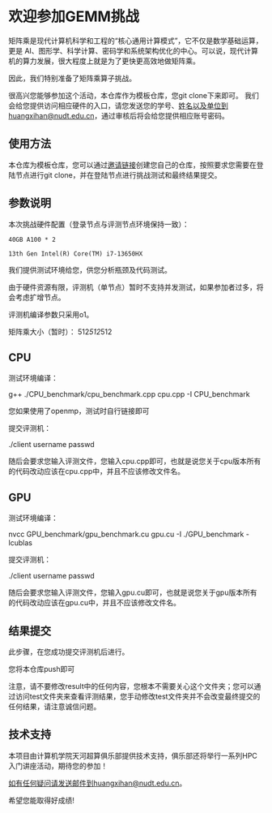 # 欢迎参加GEMM挑战

矩阵乘是现代计算机科学和工程的“核心通用计算模式”，它不仅是数学基础运算，更是 AI、图形学、科学计算、密码学和系统架构优化的中心。可以说，现代计算机的算力发展，很大程度上就是为了更快更高效地做矩阵乘。

因此，我们特别准备了矩阵乘算子挑战。

很高兴您能够参加这个活动，本仓库作为模板仓库，您git clone下来即可。
我们会给您提供访问相应硬件的入口，请您发送您的学号、姓名以及单位到huangxihan@nudt.edu.cn，通过审核后将会给您提供相应账号密码。

## 使用方法
本仓库为模板仓库，您可以通过[邀请链接](https://classroom.github.com/a/a4Q9eLF0)创建您自己的仓库，按照要求您需要在登陆节点进行git clone，并在登陆节点进行挑战测试和最终结果提交。

## 参数说明

本次挑战硬件配置（登录节点与评测节点环境保持一致）：

`40GB A100 * 2`

`13th Gen Intel(R) Core(TM) i7-13650HX`

我们提供测试环境给您，供您分析瓶颈及代码测试。

由于硬件资源有限，评测机（单节点）暂时不支持并发测试，如果参加者过多，将会考虑扩增节点。

评测机编译参数只采用o1。

矩阵乘大小（暂时）：
512*512*512

## CPU
测试环境编译：

g++ ./CPU_benchmark/cpu_benchmark.cpp cpu.cpp -I CPU_benchmark

您如果使用了openmp，测试时自行链接即可

提交评测机：

./client username passwd

随后会要求您输入评测文件，您输入cpu.cpp即可，也就是说您关于cpu版本所有的代码改动应该在cpu.cpp中，并且不应该修改文件名。

## GPU
测试环境编译：

nvcc GPU_benchmark/gpu_benchmark.cu gpu.cu -I ./GPU_benchmark -lcublas

提交评测机：

./client username passwd

随后会要求您输入评测文件，您输入gpu.cu即可，也就是说您关于gpu版本所有的代码改动应该在gpu.cu中，并且不应该修改文件名。

## 结果提交
此步骤，在您成功提交评测机后进行。

您将本仓库push即可

注意，请不要修改result中的任何内容，您根本不需要关心这个文件夹；您可以通过访问test文件夹来查看评测结果，您手动修改test文件夹并不会改变最终提交的任何结果，请注意诚信问题。

## 技术支持
本项目由计算机学院天河超算俱乐部提供技术支持，俱乐部还将举行一系列HPC入门讲座活动，期待您的参加！

如有任何疑问请发送邮件到huangxihan@nudt.edu.cn。

希望您能取得好成绩!
